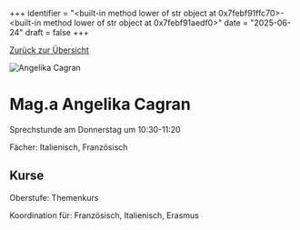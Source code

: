 
+++
identifier = "<built-in method lower of str object at 0x7febf91ffc70>-<built-in method lower of str object at 0x7febf91aedf0>"
date = "2025-06-24"
draft = false
+++

 [Zurück zur Übersicht](/schule/lehrpersonal/)

<div class="row">
<div class="column">
<img src="/images/personal/Cagran.jpg" alt="Angelika Cagran"> 
</div>
<div class="column">

# Mag.a Angelika Cagran 

Sprechstunde am Donnerstag um 10:30-11:20

Fächer: Italienisch,  Französisch





## Kurse



Oberstufe: Themenkurs

Koordination für: Französisch, Italienisch, Erasmus

</div>
</div> 


